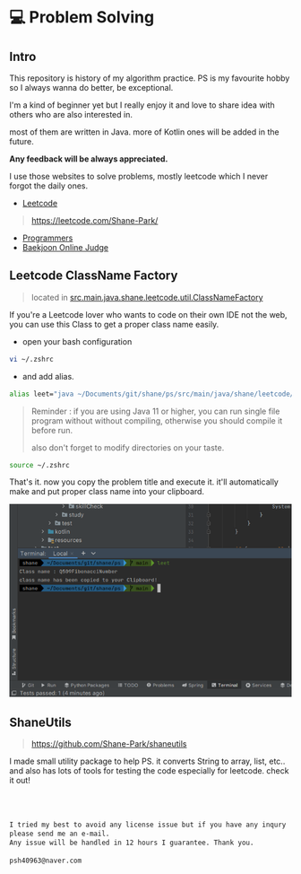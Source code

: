 # 💻 Problem Solving

## Intro

This repository is history of my algorithm practice. PS is my favourite hobby so I always wanna do better, be exceptional.

I'm a kind of beginner yet but I really enjoy it and love to share idea with others who are also interested in.

most of them are written in Java. more of Kotlin ones will be added in the future.

**Any feedback will be always appreciated.**

I use those websites to solve problems, mostly leetcode which I never forgot the daily ones.

- [Leetcode](https://leetcode.com/)

> https://leetcode.com/Shane-Park/

- [Programmers](https://programmers.co.kr/)
- [Baekjoon Online Judge](www.acmicpc.net)

## Leetcode ClassName Factory

> located in [src.main.java.shane.leetcode.util.ClassNameFactory](https://github.com/Shane-Park/problem-solving/blob/main/src/main/java/shane/leetcode/util/ClassNameFactory.java)

If you're a Leetcode lover who wants to code on their own IDE not the web, you can use this Class to get a proper class name easily.

- open your bash configuration

```bash
vi ~/.zshrc
```

- and add alias. 

```bash
alias leet="java ~/Documents/git/shane/ps/src/main/java/shane/leetcode/util/ClassNameFactory.java"
```

> Reminder : if you are using Java 11 or higher, you can run single file program without without compiling, otherwise you should compile it before run.
>
> also don't forget to modify directories on your taste.

```zsh
source ~/.zshrc
```

That's it. now you copy the problem title and execute it. it'll automatically make and put proper class name into your clipboard.

![image-20220706091505271](images/leet.png)

## ShaneUtils

> https://github.com/Shane-Park/shaneutils

I made small utility package to help PS. it converts String to array, list, etc.. and also has lots of tools for testing the code especially for leetcode. check it out!

<br><Br>

```
I tried my best to avoid any license issue but if you have any inqury please send me an e-mail.
Any issue will be handled in 12 hours I guarantee. Thank you.

psh40963@naver.com
```
